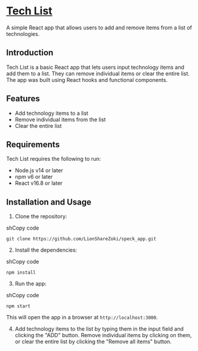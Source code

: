 # [Tech List](https://techlist.netlify.app/)


A simple React app that allows users to add and remove items from a list of technologies.

## Introduction

Tech List is a basic React app that lets users input technology items and add them to a list. They can remove individual items or clear the entire list. The app was built using React hooks and functional components.

## Features

- Add technology items to a list
- Remove individual items from the list
- Clear the entire list

## Requirements

Tech List requires the following to run:

- Node.js v14 or later
- npm v6 or later
- React v16.8 or later

## Installation and Usage

1. Clone the repository:
  
  shCopy code
  
  `git clone https://github.com/LionShareZoki/speck_app.git`
  
2. Install the dependencies:
  
  shCopy code
  
  `npm install`
  
3. Run the app:
  
  shCopy code
  
  `npm start`
  
  This will open the app in a browser at `http://localhost:3000`.
  
4. Add technology items to the list by typing them in the input field and clicking the "ADD" button. Remove individual items by clicking on them, or clear the entire list by clicking the "Remove all items" button.
